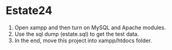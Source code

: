 # Estate24

1. Open xampp and then turn on MySQL and Apache modules.
2. Use the sql dump (estate.sql) to get the test data.
3. In the end, move this project into xampp/htdocs folder.
